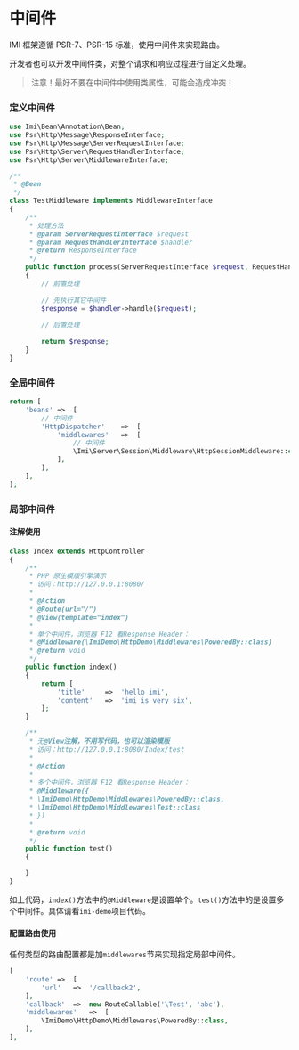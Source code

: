 # 中间件

IMI 框架遵循 PSR-7、PSR-15 标准，使用中间件来实现路由。

开发者也可以开发中间件类，对整个请求和响应过程进行自定义处理。

> 注意！最好不要在中间件中使用类属性，可能会造成冲突！

### 定义中间件

```php
use Imi\Bean\Annotation\Bean;
use Psr\Http\Message\ResponseInterface;
use Psr\Http\Message\ServerRequestInterface;
use Psr\Http\Server\RequestHandlerInterface;
use Psr\Http\Server\MiddlewareInterface;

/**
 * @Bean
 */
class TestMiddleware implements MiddlewareInterface
{
	/**
	 * 处理方法
	 * @param ServerRequestInterface $request
	 * @param RequestHandlerInterface $handler
	 * @return ResponseInterface
	 */
    public function process(ServerRequestInterface $request, RequestHandlerInterface $handler): ResponseInterface
	{
		// 前置处理
		
		// 先执行其它中间件
		$response = $handler->handle($request);
		
		// 后置处理
		
		return $response;
	}
}
```

### 全局中间件

```php
return [
	'beans'	=>	[
		// 中间件
		'HttpDispatcher'	=>	[
			'middlewares'	=>	[
				// 中间件
				\Imi\Server\Session\Middleware\HttpSessionMiddleware::class,
			],
		],
	],
];
```

### 局部中间件

#### 注解使用

```php
class Index extends HttpController
{
	/**
	 * PHP 原生模版引擎演示
	 * 访问：http://127.0.0.1:8080/
	 * 
	 * @Action
	 * @Route(url="/")
	 * @View(template="index")
	 * 
	 * 单个中间件，浏览器 F12 看Response Header：
	 * @Middleware(\ImiDemo\HttpDemo\Middlewares\PoweredBy::class)
	 * @return void
	 */
	public function index()
	{
		return [
			'title'		=>	'hello imi',
			'content'	=>	'imi is very six',
		];
	}

	/**
	 * 无@View注解，不用写代码，也可以渲染模版
	 * 访问：http://127.0.0.1:8080/Index/test
	 * 
	 * @Action
	 * 
	 * 多个中间件，浏览器 F12 看Response Header：
	 * @Middleware({
	 * \ImiDemo\HttpDemo\Middlewares\PoweredBy::class,
	 * \ImiDemo\HttpDemo\Middlewares\Test::class
	 * })
	 * 
	 * @return void
	 */
	public function test()
	{

	}
}
```

如上代码，`index()`方法中的`@Middleware`是设置单个。`test()`方法中的是设置多个中间件。具体请看`imi-demo`项目代码。

#### 配置路由使用

任何类型的路由配置都是加`middlewares`节来实现指定局部中间件。

```php
[
	'route'	=>	[
		'url'	=>	'/callback2',
	],
	'callback'	=>	new RouteCallable('\Test', 'abc'),
	'middlewares'	=>	[
		\ImiDemo\HttpDemo\Middlewares\PoweredBy::class,
	],
],
```
